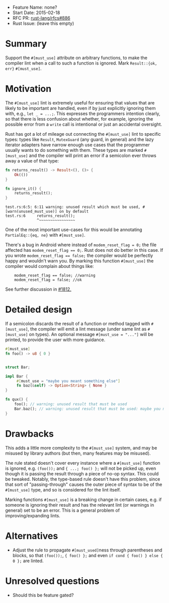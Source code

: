 - Feature Name: none?
- Start Date: 2015-02-18
- RFC PR: [rust-lang/rfcs#886](https://github.com/rust-lang/rfcs/pull/886)
- Rust Issue: (leave this empty)

# Summary

Support the `#[must_use]` attribute on arbitrary functions, to make
the compiler lint when a call to such a function is ignored. Mark
`Result::{ok, err}` `#[must_use]`.

# Motivation

The `#[must_use]` lint is extremely useful for ensuring that values
that are likely to be important are handled, even if by just
explicitly ignoring them with, e.g., `let _ = ...;`. This expresses
the programmers intention clearly, so that there is less confusion
about whether, for example, ignoring the possible error from a `write`
call is intentional or just an accidental oversight.

Rust has got a lot of mileage out connecting the `#[must_use]` lint to
specific types: types like `Result`, `MutexGuard` (any guard, in
general) and the lazy iterator adapters have narrow enough use cases
that the programmer usually wants to do something with them. These
types are marked `#[must_use]` and the compiler will print an error if
a semicolon ever throws away a value of that type:

```rust
fn returns_result() -> Result<(), ()> {
    Ok(())
}

fn ignore_it() {
    returns_result();
}
```

```
test.rs:6:5: 6:11 warning: unused result which must be used, #[warn(unused_must_use)] on by default
test.rs:6     returns_result();
              ^~~~~~~~~~~~~~~~~
```

One of the most important use-cases for this would be annotating `PartialEq::{eq, ne}` with `#[must_use]`.

There's a bug in Android where instead of `modem_reset_flag = 0;` the file affected has `modem_reset_flag == 0;`.
Rust does not do better in this case. If you wrote `modem_reset_flag == false;` the compiler would be perfectly happy and wouldn't warn you. By marking this function `#[must_use]` the compiler would complain about things like:

```
    modem_reset_flag == false; //warning
    modem_reset_flag = false; //ok
```

See further discussion in [#1812.](https://github.com/rust-lang/rfcs/pull/1812)

# Detailed design

If a semicolon discards the result of a function or method tagged with
`#[must_use]`, the compiler will emit a lint message (under same lint
as `#[must_use]` on types). An optional message `#[must_use = "..."]`
will be printed, to provide the user with more guidance.

```rust
#[must_use]
fn foo() -> u8 { 0 }


struct Bar;

impl Bar {
     #[must_use = "maybe you meant something else"]
     fn baz(&self) -> Option<String> { None }
}

fn qux() {
    foo(); // warning: unused result that must be used
    Bar.baz(); // warning: unused result that must be used: maybe you meant something else
}
```


# Drawbacks

This adds a little more complexity to the `#[must_use]` system, and
may be misused by library authors (but then, many features may be
misused).

The rule stated doesn't cover every instance where a `#[must_use]`
function is ignored, e.g. `(foo());` and `{ ...; foo() };` will not be
picked up, even though it is passing the result through a piece of
no-op syntax. This could be tweaked. Notably, the type-based rule doesn't
have this problem, since that sort of "passing-through" causes the
outer piece of syntax to be of the `#[must_use]` type, and so is
considered for the lint itself.

Marking functions `#[must_use]` is a breaking change in certain cases,
e.g. if someone is ignoring their result and has the relevant lint (or
warnings in general) set to be an error. This is a general problem of
improving/expanding lints.

# Alternatives

- Adjust the rule to propagate `#[must_used]`ness through parentheses
  and blocks, so that `(foo());`, `{ foo() };` and even `if cond {
  foo() } else { 0 };` are linted.

# Unresolved questions

- Should this be feature gated?
